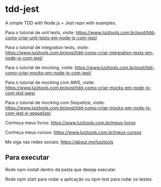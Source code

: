 # tdd-jest
A simple TDD with Node.js + Jest repo with examples.

Para o tutorial de unit tests, visite: https://www.luiztools.com.br/post/tdd-como-criar-unit-tests-em-node-js-com-jest/

Para o tutorial de integration tests, visite: https://www.luiztools.com.br/post/tdd-como-criar-integration-tests-em-node-js-com-jest/

Para o tutorial de mocking, visite: https://www.luiztools.com.br/post/tdd-como-criar-mocks-em-node-js-com-jest/

Para o tutorial de mocking com AWS, visite: https://www.luiztools.com.br/post/tdd-como-criar-mocks-em-node-js-com-jest-aws/

Para o tutorial de mocking com Sequelize, visite: https://www.luiztools.com.br/post/tdd-como-criar-mocks-em-node-js-com-jest-e-sequelize/ 

Conheça meus livros: https://www.luiztools.com.br/meus-livros

Conheça meus cursos: https://www.luiztools.com.br/meus-cursos

Me siga nas redes sociais: https://about.me/luiztools

## Para executar

Rode npm install dentro da pasta que deseja executar.

Rode npm start para rodar a aplicação ou npm test para rodar os testes.